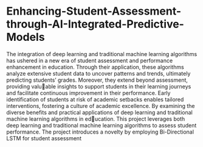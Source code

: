 # Enhancing-Student-Assessment-through-AI-Integrated-Predictive-Models

The integration of deep learning and traditional
machine learning algorithms has ushered in a new era of student
assessment and performance enhancement in education. Through
their application, these algorithms analyze extensive student data
to uncover patterns and trends, ultimately predicting students’
grades. Moreover, they extend beyond assessment, providing valuable insights to support students in their learning journeys and
facilitate continuous improvement in their performance. Early
identification of students at risk of academic setbacks enables
tailored interventions, fostering a culture of academic excellence.
By examining the diverse benefits and practical applications of
deep learning and traditional machine learning algorithms in education. This project leverages both deep learning and traditional
machine learning algorithms to assess student performance. The
project introduces a novelty by employing Bi-Directional LSTM
for student assessment
